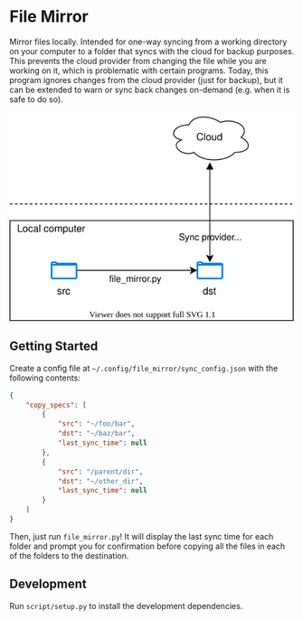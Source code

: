 # File Mirror

Mirror files locally. Intended for one-way syncing from a working directory on
your computer to a folder that syncs with the cloud for backup purposes. This
prevents the cloud provider from changing the file while you are working on it,
which is problematic with certain programs. Today, this program ignores changes
from the cloud provider (just for backup), but it can be extended to warn or
sync back changes on-demand (e.g. when it is safe to do so).

![Usage diagram](./docs/usage.drawio.svg)

## Getting Started

Create a config file at `~/.config/file_mirror/sync_config.json` with the following
contents:

```json
{
    "copy_specs": [
        {
            "src": "~/foo/bar",
            "dst": "~/baz/bar",
            "last_sync_time": null
        },
        {
            "src": "/parent/dir",
            "dst": "~/other_dir",
            "last_sync_time": null
        }
    ]
}
```

Then, just run `file_mirror.py`! It will display the last sync time for each
folder and prompt you for confirmation before copying all the files in each of
the folders to the destination.

## Development

Run `script/setup.py` to install the development dependencies.

